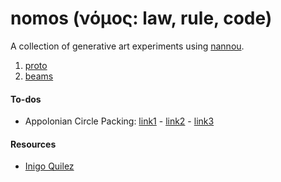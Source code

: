 # nomos (νόμος: law, rule, code)


A collection of generative art experiments using [nannou](https://nannou.cc/).

1. [proto](https://github.com/magi-1/nomos/tree/main/proto)
2. [beams](https://github.com/magi-1/nomos/tree/main/beams)

#### To-dos

- Appolonian Circle Packing: [link1](https://www.wikihow.com/Create-an-Apollonian-Gasket) - [link2](http://www.malinc.se/math/geometry/apolloniangasketen.php)  - [link3](https://www.youtube.com/watch?v=jIQgaPemtSg)


#### Resources

- [Inigo Quilez](https://www.iquilezles.org/)
